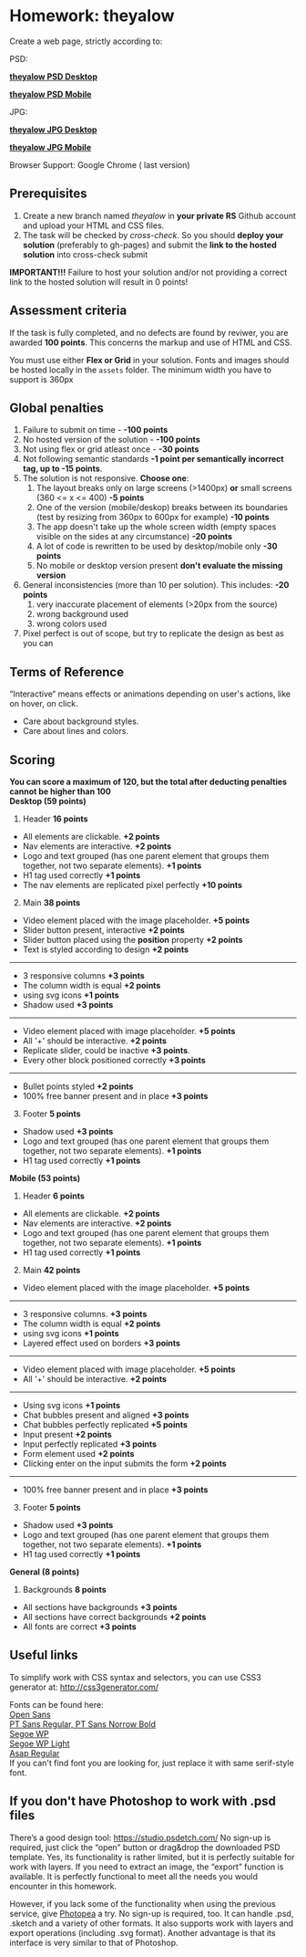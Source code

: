 # Homework: theyalow

Create a web page, strictly according to:

PSD:

**[theyalow PSD Desktop](https://github.com/rolling-scopes-school/tasks/blob/master/tasks/markups/level-1/theyalow/THEYALOW%20Desktop.psd)**

**[theyalow PSD Mobile](https://github.com/rolling-scopes-school/tasks/blob/master/tasks/markups/level-1/theyalow/THEYALOW%20mobile.psd)**

JPG:

**[theyalow JPG Desktop](https://github.com/rolling-scopes-school/tasks/blob/master/tasks/markups/level-1/theyalow/THEYALOW%20Desktop.jpg)**

**[theyalow JPG Mobile](https://github.com/rolling-scopes-school/tasks/blob/master/tasks/markups/level-1/theyalow/THEYALOW%20mobile.jpg)**



Browser Support: Google Chrome ( last version)

## Prerequisites

1. Create a new branch named *theyalow* in **your private RS** Github account and upload your HTML and CSS files.
2. The task will be checked by *cross-check*. So you should **deploy your solution** (preferably to gh-pages) and submit the **link to the hosted solution** into cross-check submit

**IMPORTANT!!!**
Failure to host your solution and/or not providing a correct link to the hosted solution will result in 0 points!

## Assessment criteria

If the task is fully completed, and no defects are found by reviwer, you are awarded **100 points**. This concerns the markup and use of HTML and CSS.

You must use either **Flex or Grid** in your solution. Fonts and images should be hosted locally in the `assets` folder.
The minimum width you have to support is 360px

## Global penalties
1. Failure to submit on time - **-100 points**
2. No hosted version of the solution - **-100 points**
3. Not using flex or grid atleast once - **-30 points**
5. Not following semantic standards **-1 point per semantically incorrect tag, up to -15 points**.
6. The solution is not responsive. **Choose one**:
    1. The layout breaks only on large screens (>1400px) **or** small screens (360 <= x <= 400) **-5 points**
    2. One of the version (mobile/deskop) breaks between its boundaries (test by resizing from 360px to 600px for example) **-10 points**
    3. The app doesn't take up the whole screen width (empty spaces visible on the sides at any circumstance) **-20 points**
    4. A lot of code is rewritten to be used by desktop/mobile only **-30 points**
    5. No mobile or desktop version present **don't evaluate the missing version**
7. General inconsistencies (more than 10 per solution). This includes: **-20 points**
    1.  very inaccurate placement of elements (>20px from the source)
    2.  wrong background used
    3.  wrong colors used
8. Pixel perfect is out of scope, but try to replicate the design as best as you can

## Terms of Reference

“Interactive“ means effects or animations depending on user's actions, like on hover, on click.
- Care about background styles.
- Care about lines and colors.

## Scoring
**You can score a maximum of 120, but the total after deducting penalties cannot be higher than 100**  
**Desktop (59 points)**

1. Header **16 points**
- All elements are clickable. **+2 points**
- Nav elements are interactive. **+2 points**
- Logo and text grouped (has one parent element that groups them together, not two separate elements). **+1 points**
- H1 tag used correctly **+1 points**
- The nav elements are replicated pixel perfectly **+10 points**

2. Main **38 points**
- Video element placed with the image placeholder. **+5 points**
- Slider button present, interactive **+2 points**
- Slider button placed using the **position** property **+2 points**
- Text is styled according to design **+2 points**
---
- 3 responsive columns **+3 points**
- The column width is equal **+2 points**
- using svg icons **+1 points**
- Shadow used **+3 points**
---
- Video element placed with image placeholder. **+5 points**
- All '+' should be interactive. **+2 points**
- Replicate slider, could be inactive **+3 points**.
- Every other block positioned correctly **+3 points**
---
- Bullet points styled **+2 points**
- 100% free banner present and in place **+3 points**

3. Footer **5 points**
- Shadow used **+3 points**
- Logo and text grouped (has one parent element that groups them together, not two separate elements). **+1 points**
- H1 tag used correctly **+1 points**

**Mobile  (53 points)**

1. Header **6 points**
- All elements are clickable. **+2 points**
- Nav elements are interactive. **+2 points**
- Logo and text grouped (has one parent element that groups them together, not two separate elements). **+1 points**
- H1 tag used correctly **+1 points**
2. Main **42 points**
- Video element placed with the image placeholder. **+5 points**
---
- 3 responsive columns. **+3 points**
- The column width is equal **+2 points**
- using svg icons **+1 points**
- Layered effect used on borders **+3 points**
---
- Video element placed with image placeholder. **+5 points**
- All '+' should be interactive. **+2 points**
---
- Using svg icons **+1 points**
- Chat bubbles present and aligned **+3 points**
- Chat bubbles perfectly replicated **+5 points**
- Input present **+2 points**
- Input perfectly replicated **+3 points**
- Form element used **+2 points**
- Clicking enter on the input submits the form **+2 points**
---
- 100% free banner present and in place **+3 points**

3. Footer **5 points**
- Shadow used **+3 points**
- Logo and text grouped (has one parent element that groups them together, not two separate elements). **+1 points**
- H1 tag used correctly **+1 points**

**General (8 points)**

1. Backgrounds **8 points**
- All sections have backgrounds **+3 points**
- All sections have correct backgrounds **+2 points**
- All fonts are correct **+3 points**


## Useful links

To simplify work with CSS syntax and selectors, you can use CSS3 generator at:
http://css3generator.com/

Fonts can be found here:  
[Open Sans](https://www.fontsquirrel.com/fonts/open-sans)  
[PT Sans Regular, PT Sans Norrow Bold](https://www.fontsquirrel.com/fonts/pt-sans)  
[Segoe WP](https://www.cufonfonts.com/font/segoe-wp)  
[Segoe WP Light](https://www.azfonts.net/families/segoe-wp-light.html)  
[Asap Regular](https://www.fontsquirrel.com/fonts/asap?q%5Bterm%5D=asap&q%5Bsearch_check%5D=Y)  
If you can't find font you are looking for, just replace it with same serif-style font.


## If you don't have Photoshop to work with .psd files
There’s a good design tool: https://studio.psdetch.com/
No sign-up is required, just click the “open” button or drag&drop the downloaded PSD template. Yes, its functionality is rather limited, but it is perfectly suitable for work with layers.
If you need to extract an image, the “export” function is available.
It is perfectly functional to meet all the needs you would encounter in this homework.

However, if you lack some of the functionality when using the previous service, give [Photopea](https://www.photopea.com/) a try.
No sign-up is required, too. It can handle .psd, .sketch and a variety of other formats.
It also supports work with layers and export operations (including .svg format).
Another advantage is that its interface is very similar to that of Photoshop.

